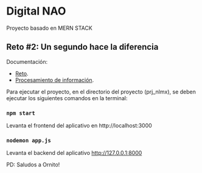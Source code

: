 # Digital NAO

Proyecto basado en MERN STACK

## Reto #2: Un segundo hace la diferencia

Documentación:
  - [Reto](https://drive.google.com/file/d/1YOe3IAFIw2Z3w51ZBF4GRuyQHyJ-s6Ff/view?usp=sharing).
  - [Procesamiento de información](https://drive.google.com/file/d/1jWMq_wXODNoS14-3pmuyCOpdJjZWdy2E/view?usp=sharing).

Para ejecutar el proyecto, en el directorio del proyecto (prj_nlmx), se deben ejecutar los siguientes comandos en la terminal:

### `npm start`

Levanta el frontend del aplicativo en http://localhost:3000

### `nodemon app.js`

Levanta el backend del aplicativo http://127.0.0.1:8000

PD: Saludos a Ornito!
